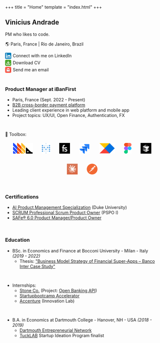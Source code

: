 +++
title = "Home"
template = "index.html"
+++

## Vinicius Andrade
PM who likes to code.

🌎 Paris, France | Rio de Janeiro, Brazil

<a href="https://www.linkedin.com/in/vinicius-saraiva/" style="display: inline-flex; align-items: center; text-decoration: none;">
  <img src="/images/linkedin.png" alt="LinkedIn" width="20" height="20" style="margin-right: 5px; border: none; border-radius: 1px;">
  <span>Connect with me on LinkedIn</span>
</a>

<br>

<a href="/files/012025-EN-CV_Vinicius_Saraiva_Andrade.pdf" style="display: inline-flex; align-items: center; text-decoration: none;">
  <img src="/images/download.png" alt="Download" width="20" height="20" style="margin-right: 5px; border: none; border-radius: 4px;">
  <span>Download CV</span>
</a>

<br>

<a href="mailto:v.saraiva.andrade@gmail.com" style="display: inline-flex; align-items: center; text-decoration: none;">
  <img src="/images/email.png" alt="Email" width="20" height="20" style="margin-right: 5px; border: none; border-radius: 4px;">
  <span>Send me an email</span>
</a>

<br>
<br>


### Product Manager at iBanFirst
- Paris, France (Sept. 2022 - Present)
- [B2B cross-border payment platform](https://www.ibanfirst.com/)
- Leading client experience in web platform and mobile app
- Project topics: UX/UI, Open Finance, Authentication, FX

<br>

👷 Toolbox:

<div class="logo-carousel" style="display: flex; flex-wrap: wrap; gap: 30px; align-items: center; justify-content: center; margin: 20px 0;">
    <!-- Analytics Tools -->
    <div class="tool-icon" data-tooltip="Posthog - Product Analytics">
        <a href="https://posthog.com" target="_blank" rel="noopener noreferrer">
            <img src="/images/tools/posthog.svg" alt="Posthog" style="height: 35px; object-fit: contain; border: none !important; outline: none !important; border-radius: 0 !important;">
        </a>
    </div>
    <div class="tool-icon" data-tooltip="Metabase - Data Analytics">
        <a href="https://www.metabase.com" target="_blank" rel="noopener noreferrer">
            <img src="/images/tools/metabase.svg" alt="Metabase" style="height: 35px; object-fit: contain; border: none !important; outline: none !important; border-radius: 0 !important;">
        </a>
    </div>
    <div class="tool-icon" data-tooltip="Fullstory - Session Recording">
        <a href="https://www.fullstory.com" target="_blank" rel="noopener noreferrer">
            <img src="/images/tools/fullstory.png" alt="Fullstory" style="height: 35px; object-fit: contain; border: none !important; outline: none !important; border-radius: 0 !important;">
        </a>
    </div>
    <div class="tool-icon" data-tooltip="Jira - Project Management">
        <a href="https://www.atlassian.com/software/jira" target="_blank" rel="noopener noreferrer">
            <img src="/images/tools/jira.svg" alt="Jira" style="height: 35px; object-fit: contain; border: none !important; outline: none !important; border-radius: 0 !important;">
        </a>
    </div>
    <div class="tool-icon" data-tooltip="Productboard - Product Management">
        <a href="https://www.productboard.com" target="_blank" rel="noopener noreferrer">
            <img src="/images/tools/productboard-small.png" alt="Productboard" style="height: 35px; object-fit: contain; border: none !important; outline: none !important; border-radius: 0 !important;">
        </a>
    </div>
    <div class="tool-icon" data-tooltip="Figma - Design">
        <a href="https://www.figma.com" target="_blank" rel="noopener noreferrer">
            <img src="/images/tools/figma.png" alt="Figma" style="height: 35px; object-fit: contain; border: none !important; outline: none !important; border-radius: 0 !important;">
        </a>
    </div>
    <div class="tool-icon" data-tooltip="Cursor - AI-powered Code Editor">
        <a href="https://cursor.sh" target="_blank" rel="noopener noreferrer">
            <img src="/images/tools/cursor.jfif" alt="Cursor" style="height: 35px; object-fit: contain; border: none !important; outline: none !important; border-radius: 0 !important;">
        </a>
    </div>
    <div class="tool-icon" data-tooltip="Claude - AI Assistant">
        <a href="https://claude.ai" target="_blank" rel="noopener noreferrer">
            <img src="/images/tools/claude-small.png" alt="Claude" style="height: 35px; object-fit: contain; border: none !important; outline: none !important; border-radius: 0 !important;">
        </a>
    </div>
    <div class="tool-icon" data-tooltip="Postman - API Platform">
        <a href="https://www.postman.com" target="_blank" rel="noopener noreferrer">
            <img src="/images/tools/postman.webp" alt="Postman" style="height: 35px; object-fit: contain; border: none !important; outline: none !important; border-radius: 0 !important;">
        </a>
    </div>
</div>

<br>

### Certifications
- [AI Product Management Specialization](https://www.coursera.org/account/accomplishments/specialization/H4NB34M5Y9V4) (Duke University)
- [SCRUM Professional Scrum Product Owner](https://www.credly.com/badges/19100cdc-f29a-4272-ba95-2810e33a9299/public_url) (PSPO I)
- [SAFe® 6.0 Product Manager/Product Owner](https://www.credly.com/badges/ce4d43d0-8404-4e98-910b-a33508f98f17/public_url)

<br>

### Education
- BSc. in Economics and Finance at Bocconi University - Milan - Italy _(2019 - 2022)_
  - Thesis: ["Business Model Strategy of Financial Super-Apps – Banco Inter Case Study"](/thesis)

<br>

- Internships:
  - [Stone Co.](https://investors.stone.co/) (Project: [Open Banking API](https://docs.openbank.stone.com.br/))
  - [Startupbootcamp Accelerator](https://www.startupbootcamp.org/)
  - [Accenture](https://www.accenture.com/us-en/services/about/accenture-customer-innovation-network-milan) (Innovation Lab)

<br>

- B.A. in Economics at Dartmouth College - Hanover, NH - USA _(2018 - 2019)_
  - [Dartmouth Entrepreneurial Network](https://magnuson.dartmouth.edu/experiential-learning-2/)
  - [TuckLAB](https://magnuson.dartmouth.edu/tucklab-3/) Startup Ideation Program finalist

<br>


<style>
.tool-icon {
    position: relative;
}

.tool-icon::after {
    content: attr(data-tooltip);
    position: absolute;
    bottom: 120%;
    left: 50%;
    transform: translateX(-50%);
    padding: 4px 8px;
    background-color: #333;
    color: white;
    font-size: 10px;
    border-radius: 4px;
    white-space: nowrap;
    opacity: 0;
    visibility: hidden;
    transition: opacity 0.1s ease;
}

.tool-icon:hover::after {
    opacity: 1;
    visibility: visible;
}
</style>